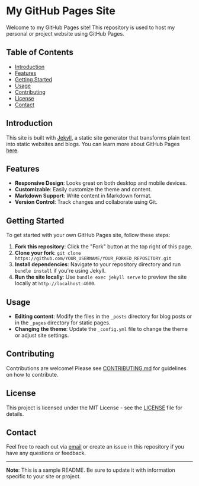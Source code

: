 # My GitHub Pages Site

Welcome to my GitHub Pages site! This repository is used to host my personal or project website using GitHub Pages.

## Table of Contents

- [Introduction](#introduction)
- [Features](#features)
- [Getting Started](#getting-started)
- [Usage](#usage)
- [Contributing](#contributing)
- [License](#license)
- [Contact](#contact)

## Introduction

This site is built with [Jekyll](https://jekyllrb.com/), a static site generator that transforms plain text into static websites and blogs. You can learn more about GitHub Pages [here](https://pages.github.com/).

## Features

- **Responsive Design**: Looks great on both desktop and mobile devices.
- **Customizable**: Easily customize the theme and content.
- **Markdown Support**: Write content in Markdown format.
- **Version Control**: Track changes and collaborate using Git.

## Getting Started

To get started with your own GitHub Pages site, follow these steps:

1. **Fork this repository**: Click the "Fork" button at the top right of this page.
2. **Clone your fork**: `git clone https://github.com/YOUR_USERNAME/YOUR_FORKED_REPOSITORY.git`
3. **Install dependencies**: Navigate to your repository directory and run `bundle install` if you're using Jekyll.
4. **Run the site locally**: Use `bundle exec jekyll serve` to preview the site locally at `http://localhost:4000`.

## Usage

- **Editing content**: Modify the files in the `_posts` directory for blog posts or in the `_pages` directory for static pages.
- **Changing the theme**: Update the `_config.yml` file to change the theme or adjust site settings.

## Contributing

Contributions are welcome! Please see [CONTRIBUTING.md](CONTRIBUTING.md) for guidelines on how to contribute.

## License

This project is licensed under the MIT License - see the [LICENSE](LICENSE) file for details.

## Contact

Feel free to reach out via [email](mailto:your-email@example.com) or create an issue in this repository if you have any questions or feedback.

---

**Note**: This is a sample README. Be sure to update it with information specific to your site or project.
